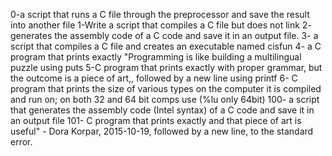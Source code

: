 0-a script that runs a C file through the preprocessor and save the result into another file
1-Write a script that compiles a C file but does not link
2- generates the assembly code of a C code and save it in an output file.
3- a script that compiles a C file and creates an executable named cisfun
4- a C program that prints exactly "Programming is like building a multilingual puzzle using puts
5-C program that prints exactly with proper grammar, but the outcome is a piece of art,, followed by a new line using printf
6- C program that prints the size of various types on the computer it is compiled and run on; on both 32 and 64 bit comps use (%lu only 64bit)
100- a script that generates the assembly code (Intel syntax) of a C code and save it in an output file
101- C program that prints exactly and that piece of art is useful" - Dora Korpar, 2015-10-19, followed by a new line, to the standard error.

